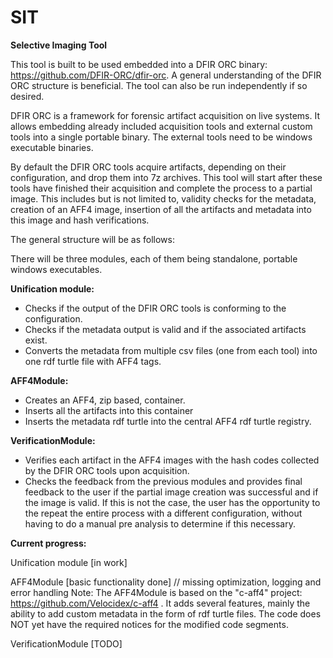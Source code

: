 # SIT
**Selective Imaging Tool**

This tool is built to be used embedded into a DFIR ORC binary: https://github.com/DFIR-ORC/dfir-orc. 
A general understanding of the DFIR ORC structure is beneficial. 
The tool can also be run independently if so desired. 

DFIR ORC is a framework for forensic artifact acquisition on live systems. It allows embedding already included acquisition tools and 
external custom tools into a single portable binary. The external tools need to be windows executable binaries. 

By default the DFIR ORC tools acquire artifacts, depending on their configuration, and drop them into 7z archives. 
This tool will start after these tools have finished their acquisition and complete the process to a partial image. 
This includes but is not limited to, validity checks for the metadata, creation of an AFF4 image, insertion of all the artifacts and 
metadata into this image and hash verifications.


The general structure will be as follows:

There will be three modules, each of them being standalone, portable windows executables. 

**Unification module:** 
- Checks if the output of the DFIR ORC tools is conforming to the configuration.
- Checks if the metadata output is valid and if the associated artifacts exist.
- Converts the metadata from multiple csv files (one from each tool) into one rdf turtle file with AFF4 tags.

**AFF4Module:**
- Creates an AFF4, zip based, container.
- Inserts all the artifacts into this container
- Inserts the metadata rdf turtle into the central AFF4 rdf turtle registry.

**VerificationModule:**
- Verifies each artifact in the AFF4 images with the hash codes collected by the DFIR ORC tools upon acquisition.
- Checks the feedback from the previous modules and provides final feedback to the user if the partial image creation was successful
  and if the image is valid. If this is not the case, the user has the opportunity to the repeat the entire process with a different
  configuration, without having to do a manual pre analysis to determine if this necessary.
  
**Current progress:** 

Unification module [in work]

AFF4Module [basic functionality done] // missing optimization, logging and error handling
Note: The AFF4Module is based on the "c-aff4" project: https://github.com/Velocidex/c-aff4 .
      It adds several features, mainly the ability to add custom metadata in the form of rdf turtle files. The code does NOT yet have 
      the required notices for the modified code segments.

VerificationModule [TODO]

